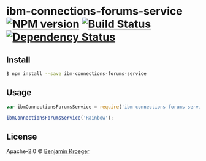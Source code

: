 # ibm-connections-forums-service [![NPM version][npm-image]][npm-url] [![Build Status][travis-image]][travis-url] [![Dependency Status][daviddm-image]][daviddm-url]
> 


## Install

```sh
$ npm install --save ibm-connections-forums-service
```


## Usage

```js
var ibmConnectionsForumsService = require('ibm-connections-forums-service');

ibmConnectionsForumsService('Rainbow');
```

## License

Apache-2.0 © [Benjamin Kroeger]()


[npm-image]: https://badge.fury.io/js/ibm-connections-forums-service.svg
[npm-url]: https://npmjs.org/package/ibm-connections-forums-service
[travis-image]: https://travis-ci.org/benkroeger/ibm-connections-forums-service.svg?branch=master
[travis-url]: https://travis-ci.org/benkroeger/ibm-connections-forums-service
[daviddm-image]: https://david-dm.org/benkroeger/ibm-connections-forums-service.svg?theme=shields.io
[daviddm-url]: https://david-dm.org/benkroeger/ibm-connections-forums-service
